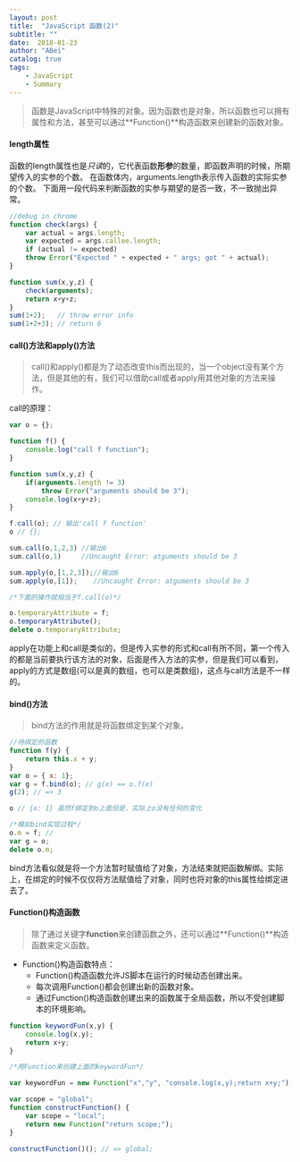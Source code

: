 ```yaml
---
layout: post
title:  "JavaScript 函数(2)"
subtitle: ""
date:  2018-01-23
author: "ABei"
catalog: true
tags: 
    - JavaScript
    - Summary
---
```


> 函数是JavaScript中特殊的对象。因为函数也是对象，所以函数也可以拥有属性和方法，甚至可以通过**Function()**构造函数来创建新的函数对象。

#### length属性

函数的length属性也是*只读*的，它代表函数**形参**的数量，即函数声明的时候，所期望传入的实参的个数。
在函数体内，arguments.length表示传入函数的实际实参的个数。
下面用一段代码来判断函数的实参与期望的是否一致，不一致抛出异常。

```javascript
//debug in chrome
function check(args) {
    var actual = args.length;
    var expected = args.callee.length;
    if (actual != expected)
    throw Error("Expected " + expected + " args; got " + actual);
}

function sum(x,y,z) {
    check(arguments);
    return x+y+z;
}
sum(1+2);   // throw error info
sum(1+2+3); // return 6
```

#### call()方法和apply()方法

> call()和apply()都是为了动态改变this而出现的，当一个object没有某个方法，但是其他的有，我们可以借助call或者apply用其他对象的方法来操作。

call的原理：
```javascript
var o = {};

function f() {
    console.log("call f function");
}

function sum(x,y,z) {
    if(arguments.length != 3)
        throw Error("arguments should be 3");
    console.log(x+y+z);
}

f.call(o); // 输出'call f function'
o // {};

sum.call(o,1,2,3) //输出6
sum.call(o,1)     //Uncaught Error: atguments should be 3

sum.apply(o,[1,2,3]);//输出6
sum.apply(o,[1]);    //Uncaught Error: atguments should be 3

/*下面的操作就相当于f.call(o)*/

o.temporaryAttribute = f;
o.temporaryAttribute();
delete o.temporaryAttribute;

```

apply在功能上和call是类似的，但是传入实参的形式和call有所不同，第一个传入的都是当前要执行该方法的对象，后面是传入方法的实参，但是我们可以看到，apply的方式是数组(可以是真的数组，也可以是类数组)，这点与call方法是不一样的。

#### bind()方法

> bind方法的作用就是将函数绑定到某个对象。

```javascript
//待绑定的函数
function f(y) {
    return this.x + y;
}
var o = { x: 1};
var g = f.bind(o); // g(x) == o.f(x)
g(2); // => 3

o // {x: 1} 虽然f绑定到o上面但是，实际上o没有任何的变化

/*模拟bind实现过程*/
o.m = f; //
var g = o;
delete o.m;
```

bind方法看似就是将一个方法暂时赋值给了对象，方法结束就把函数解绑。实际上，在绑定的时候不仅仅将方法赋值给了对象，同时也将对象的this属性给绑定进去了。

#### Function()构造函数

> 除了通过关键字**function**来创建函数之外，还可以通过**Function()**构造函数来定义函数。

- Function()构造函数特点：
    - Function()构造函数允许JS脚本在运行的时候动态创建出来。
    - 每次调用Function()都会创建出新的函数对象。
    - 通过Function()构造函数创建出来的函数属于全局函数，所以不受创建脚本的环境影响。

```javascript
function keywordFun(x,y) {
    console.log(x,y);
    return x+y;
}

/*用Function来创建上面的keywordFun*/

var keywordFun = new Function("x","y", "console.log(x,y);return x+y;");

var scope = "global";
function constructFunction() {
    var scope = "local";
    return new Function("return scope;");
}

constructFunction()(); // => global;
```